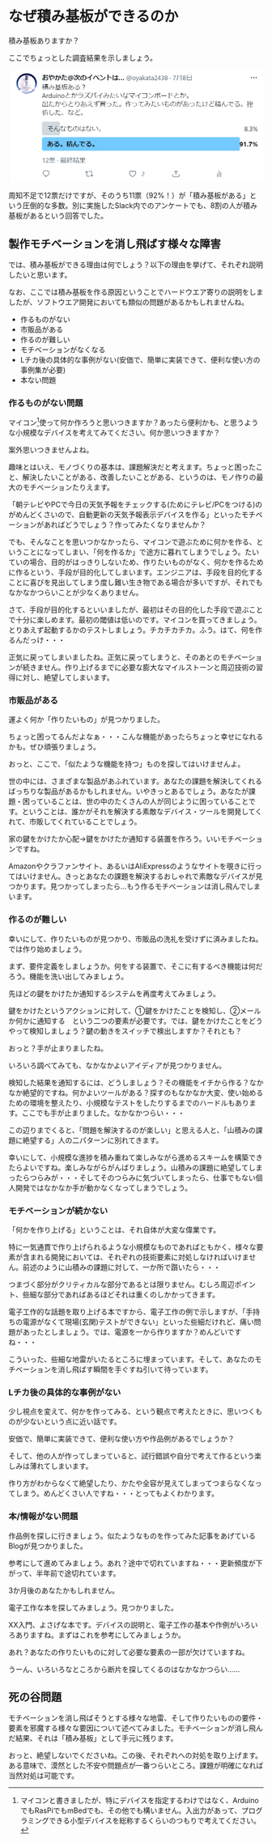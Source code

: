 # なぜ積み基板ができるのか

積み基板ありますか？

ここでちょっとした調査結果を示しましょう。

![積み基板の有無に関するアンケート](images/chap-oyakata-why/survey.png?scale=0.5)

周知不足で12票だけですが、そのうち11票（92%！）が「積み基板がある」という圧倒的な多数。別に実施したSlack内でのアンケートでも、8割の人が積み基板があるという回答でした。

## 製作モチベーションを消し飛ばす様々な障害
では、積み基板ができる理由は何でしょう？以下の理由を挙げて、それぞれ説明したいと思います。

なお、ここでは積み基板を作る原因ということでハードウエア寄りの説明をしましたが、ソフトウエア開発においても類似の問題があるかもしれませんね。

* 作るものがない
* 市販品がある
* 作るのが難しい
* モチベーションがなくなる
* Lチカ後の具体的な事例がない(安価で、簡単に実装できて、便利な使い方の事例集が必要)
* 本ない問題

### 作るものがない問題
マイコン[^micon]使って何か作ろうと思いつきますか？あったら便利かも、と思うような小規模なデバイスを考えてみてください。何か思いつきますか？

[^micon]: マイコンと書きましたが、特にデバイスを指定するわけではなく、ArduinoでもRasPiでもmBedでも、その他でも構いません。入出力があって、プログラミングできる小型デバイスを総称するくらいのつもりで考えてください。

案外思いつきませんよね。

趣味とはいえ、モノづくりの基本は、課題解決だと考えます。ちょっと困ったこと、解決したいことがある、改善したいことがある、というのは、モノ作りの最大のモチベーションたりえます。

「朝テレビやPCで今日の天気予報をチェックする(ためにテレビ/PCをつける)のがめんどくさいので、自動更新の天気予報表示デバイスを作る」といったモチベーションがあればどうでしょう？作ってみたくなりませんか？

でも、そんなことを思いつかなかったら、マイコンで遊ぶために何かを作る、ということになってしまい、「何を作るか」で途方に暮れてしまうでしょう。たいていの場合、目的がはっきりしないため、作りたいものがなく、何かを作るために作るという、手段が目的化してしまいます。エンジニアは、手段を目的化することに喜びを見出してしまう度し難い生き物である場合が多いですが、それでもなかなかつらいことが少なくありません。

さて、手段が目的化するといいましたが、最初はその目的化した手段で遊ぶことで十分に楽しめます。最初の閾値は低いのです。マイコンを買ってきましょう。とりあえず起動するかのテストしましょう。チカチカチカ。ふう。はて、何を作るんだっけ・・・

正気に戻ってしまいましたね。正気に戻ってしまうと、そのあとのモチベーションが続きません。作り上げるまでに必要な膨大なマイルストーンと周辺技術の習得に対し、絶望してしまいます。

### 市販品がある
運よく何か「作りたいもの」が見つかりました。

ちょっと困ってるんだよなぁ・・・こんな機能があったらちょっと幸せになれるかも。ぜひ頑張りましょう。

おっと、ここで、「似たような機能を持つ」ものを探してはいけませんよ。

世の中には、さまざまな製品があふれています。あなたの課題を解決してくれるばっちりな製品があるかもしれません。いやきっとあるでしょう。あなたが課題・困っていることは、世の中のたくさんの人が同じように困っていることです。ということは、誰かがそれを解決する素敵なデバイス・ツールを開発してくれて、市販してくれていることでしょう。

家の鍵をかけたか心配→鍵をかけたか通知する装置を作ろう。いいモチベーションですね。

Amazonやクラファンサイト、あるいはAliExpressのようなサイトを覗きに行ってはいけません。きっとあなたの課題を解決するおしゃれで素敵なデバイスが見つかります。見つかってしまったら…もう作るモチベーションは消し飛んでしまいます。

### 作るのが難しい
幸いにして、作りたいものが見つかり、市販品の洗礼を受けずに済みましたね。では作り始めましょう。

まず、要件定義をしましょうか。何をする装置で、そこに有するべき機能は何だろう。機能を洗い出してみましょう。

先ほどの鍵をかけたか通知するシステムを再度考えてみましょう。

鍵をかけたというアクションに対して、①鍵をかけたことを検知し、②メールか何かに通知する　という二つの要素が必要です。では、鍵をかけたことをどうやって検知しましょう？鍵の動きをスイッチで検出しますか？それとも？


おっと？手が止まりましたね。

いろいろ調べてみても、なかなかよいアイディアが見つかりません。

検知した結果を通知するには、どうしましょう？その機能をイチから作る？なかなか絶望的ですね。何かよいツールがある？探すのもなかなか大変、使い始めるための環境を整えたり、小規模なテストをしたりするまでのハードルもあります。ここでも手が止まりました。なかなかつらい・・・

この辺りまでくると、「問題を解決するのが楽しい」と思える人と、「山積みの課題に絶望する」人の二パターンに別れてきます。

幸いにして、小規模な進捗を積み重ねて楽しみながら進めるスキームを構築できたらよいですね。楽しみながらがんばりましょう。山積みの課題に絶望してしまったらつらみが・・・そしてそのつらみに気づいてしまったら、仕事でもない個人開発ではなかなか手が動かなくなってしまうでしょう。

### モチベーションが続かない
「何かを作り上げる」ということは、それ自体が大変な偉業です。

特に一気通貫で作り上げられるような小規模なものであればともかく、様々な要素が含まれる開発においては、それぞれの技術要素に対処しなければいけません。前述のように山積みの課題に対して、一か所で躓いたら・・・

つまづく部分がクリティカルな部分であるとは限りません。むしろ周辺ポイント、些細な部分であればあるほどそれは重くのしかかってきます。

電子工作的な話題を取り上げる本ですから、電子工作の例で示しますが、「手持ちの電源がなくて現場(玄関)テストができない」といった些細だけれど、痛い問題があったとしましょう。では、電源を一から作りますか？めんどいですね・・・

こういった、些細な地雷がいたるところに埋まっています。そして、あなたのモチベーションを消し飛ばす瞬間を手ぐすね引いて待っています。

### Lチカ後の具体的な事例がない

少し視点を変えて、何かを作ってみる、という観点で考えたときに、思いつくものが少ないという点に近い話です。

安価で、簡単に実装できて、便利な使い方や作品例があるでしょうか？

そして、他の人が作ってしまっていると、試行錯誤や自分で考えて作るという楽しみは薄れてしまいます。

作り方がわからなくて絶望したり、かたや全容が見えてしまってつまらなくなってしまう。めんどくさい人ですね・・・とってもよくわかります。

### 本/情報がない問題
作品例を探しに行きましょう。似たようなものを作ってみた記事をあげているBlogが見つかりました。

参考にして進めてみましょう。あれ？途中で切れていますね・・・更新頻度が下がって、半年前で途切れています。

3か月後のあなたかもしれません。

電子工作な本を探してみましょう。見つかりました。

XX入門、よさげな本です。デバイスの説明と、電子工作の基本や作例がいろいろありますね。まずはこれを参考にしてみましょうか。

あれ？あなたの作りたいものに対して必要な要素の一部が欠けていますね。

うーん、いろいろなところから断片を探してくるのはなかなかつらい……

## 死の谷問題
モチベーションを消し飛ばそうとする様々な地雷、そして作りたいものの要件・要素を邪魔する様々な要因について述べてみました。モチベーションが消し飛んだ結果、それは「積み基板」として手元に残ります。

おっと、絶望しないでくださいね。この後、それぞれへの対処を取り上げます。ある意味で、漠然とした不安や問題点が一番つらいところ。課題が明確になれば当然対処は可能です。
